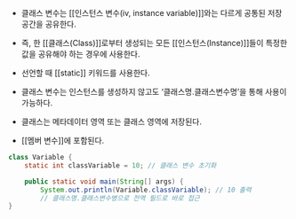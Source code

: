 - 클래스 변수는 [[인스턴스 변수(iv, instance variable)]]와는 다르게 공통된 저장공간을 공유한다.
- 즉, 한 [[클래스(Class)]]로부터 생성되는 모든 [[인스턴스(Instance)]]들이 특정한 값을 공유해야 하는 경우에 사용한다.
- 선언할 때 [[static]] 키워드를 사용한다.

- 클래스 변수는 인스턴스를 생성하지 않고도 ‘클래스명.클래스변수명’을 통해 사용이 가능하다.
- 클래스는 메타데이터 영역 또는 클래스 영역에 저장된다.

- [[멤버 변수]]에 포함된다.

```java
class Variable {
    static int classVariable = 10; // 클래스 변수 초기화

    public static void main(String[] args) {
        System.out.println(Variable.classVariable); // 10 출력
        // 클래스명.클래스변수병으로 전역 필드로 바로 접근
}
```

